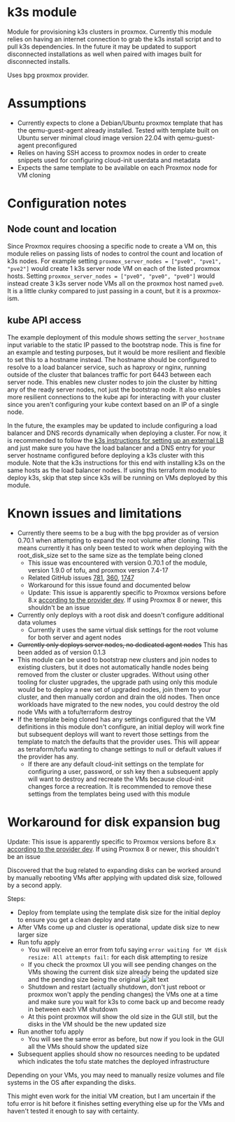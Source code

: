 # k3s module

Module for provisioning k3s clusters in proxmox. Currently this module relies on having an internet connection to grab the k3s install script and to pull k3s dependencies. In the future it may be updated to support disconnected installations as well when paired with images built for disconnected installs.

Uses bpg proxmox provider.

# Assumptions
- Currently expects to clone a Debian/Ubuntu proxmox template that has the qemu-guest-agent already installed. Tested with template built on Ubuntu server minimal cloud image version 22.04 with qemu-guest-agent preconfigured
- Relies on having SSH access to proxmox nodes in order to create snippets used for configuring cloud-init userdata and metadata
- Expects the same template to be available on each Proxmox node for VM cloning

# Configuration notes

## Node count and location
Since Proxmox requires choosing a specific node to create a VM on, this module relies on passing lists of nodes to control the count and location of k3s nodes. For example setting `proxmox_server_nodes = ["pve0", "pve1", "pve2"]` would create 1 k3s server node VM on each of the listed proxmox hosts. Setting `proxmox_server_nodes = ["pve0", "pve0", "pve0"]` would instead create 3 k3s server node VMs all on the proxmox host named `pve0`. It is a little clunky compared to just passing in a count, but it is a proxmox-ism.

## kube API access
The example deployment of this module shows setting the `server_hostname` input variable to the static IP passed to the bootstrap node. This is fine for an example and testing purposes, but it would be more resilient and flexible to set this to a hostname instead. The hostname should be configured to resolve to a load balancer service, such as haproxy or nginx, running outside of the cluster that balances traffic for port 6443 between each server node. This enables new cluster nodes to join the cluster by hitting any of the ready server nodes, not just the bootstrap node. It also enables more resilient connections to the kube api for interacting with your cluster since you aren't configuring your kube context based on an IP of a single node.

In the future, the examples may be updated to include configuring a load balancer and DNS records dynamically when deploying a cluster. For now, it is recommended to follow the [k3s instructions for setting up an external LB](https://docs.k3s.io/datastore/cluster-loadbalancer) and just make sure you have the load balancer and a DNS entry for your server hostname configured before deploying a k3s cluster with this module. Note that the k3s instructions for this end with installing k3s on the same hosts as the load balancer nodes. If using this terraform module to deploy k3s, skip that step since k3s will be running on VMs deployed by this module.

# Known issues and limitations
- Currently there seems to be a bug with the bpg provider as of version 0.70.1 when attempting to expand the root volume after cloning. This means currently it has only been tested to work when deploying with the root_disk_size set to the same size as the template being cloned
  - This issue was encountered with version 0.70.1 of the module, version 1.9.0 of tofu, and proxmox version 7.4-17
  - Related GitHub issues [781](https://github.com/bpg/terraform-provider-proxmox/issues/781), [360](https://github.com/bpg/terraform-provider-proxmox/issues/360), [1747](https://github.com/bpg/terraform-provider-proxmox/issues/1747)
  - Workaround for this issue found and documented below
  - Update: This issue is apparently specific to Proxmox versions before 8.x [according to the provider dev](https://github.com/bpg/terraform-provider-proxmox/issues/1747#issuecomment-2641864871). If using Proxmox 8 or newer, this shouldn't be an issue
- Currently only deploys with a root disk and doesn't configure additional data volumes
  - Currently it uses the same virtual disk settings for the root volume for both server and agent nodes
- ~~Currently only deploys server nodes, no dedicated agent nodes~~ This has been added as of version 0.1.3
- This module can be used to bootstrap new clusters and join nodes to existing clusters, but it does not automatically handle nodes being removed from the cluster or cluster upgrades. Without using other tooling for cluster upgrades, the upgrade path using only this module would be to deploy a new set of upgraded nodes, join them to your cluster, and then manually cordon and drain the old nodes. Then once workloads have migrated to the new nodes, you could destroy the old node VMs with a tofu/terraform destroy
- If the template being cloned has any settings configured that the VM definitions in this module don't configure, an initial deploy will work fine but subsequent deploys will want to revert those settings from the template to match the defaults that the provider uses. This will appear as terraform/tofu wanting to change settings to null or default values if the provider has any.
  - If there are any default cloud-init settings on the template for configuring a user, password, or ssh key then a subsequent apply will want to destroy and recreate the VMs because cloud-init changes force a recreation. It is recommended to remove these settings from the templates being used with this module

# Workaround for disk expansion bug
Update: This issue is apparently specific to Proxmox versions before 8.x [according to the provider dev](https://github.com/bpg/terraform-provider-proxmox/issues/1747#issuecomment-2641864871). If using Proxmox 8 or newer, this shouldn't be an issue

Discovered that the bug related to expanding disks can be worked around by manually rebooting VMs after applying with updated disk size, followed by a second apply.

Steps:
- Deploy from template using the template disk size for the initial deploy to ensure you get a clean deploy and state
- After VMs come up and cluster is operational, update disk size to new larger size
- Run tofu apply
  - You will receive an error from tofu saying `error waiting for VM disk resize: All attempts fail:` for each disk attempting to resize
  - If you check the proxmox UI you will see pending changes on the VMs showing the current disk size already being the updated size and the pending size being the original
  ![alt text](../../docs/images/pending_disk_size.png)
  - Shutdown and restart (actually shutdown, don't just reboot or proxmox won't apply the pending changes) the VMs one at a time and make sure you wait for k3s to come back up and become ready in between each VM shutdown
  - At this point proxmox will show the old size in the GUI still, but the disks in the VM should be the new updated size
- Run another tofu apply
  - You will see the same error as before, but now if you look in the GUI all the VMs should show the updated size
- Subsequent applies should show no resources needing to be updated which indicates the tofu state matches the deployed infrastructure

Depending on your VMs, you may need to manually resize volumes and file systems in the OS after expanding the disks.

This might even work for the initial VM creation, but I am uncertain if the tofu error is hit before it finishes setting everything else up for the VMs and haven't tested it enough to say with certainty.
